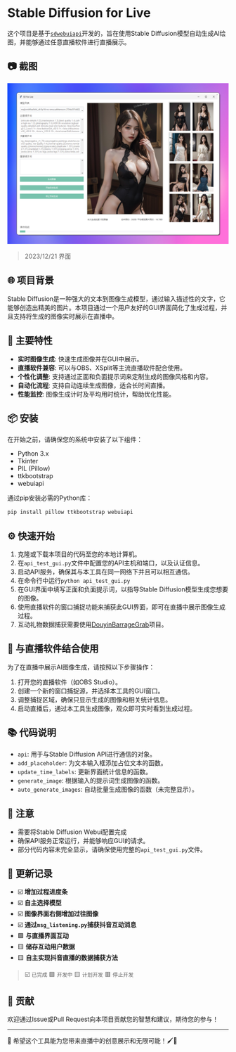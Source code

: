# Stable Diffusion for Live

这个项目是基于[`sdwebuiapi`](https://github.com/mix1009/sdwebuiapi)开发的，旨在使用Stable Diffusion模型自动生成AI绘图，并能够通过任意直播软件进行直播展示。

## 📷 截图

![mainform](./Screenshot/mainform_231221_2.png)
> 2023/12/21 界面

## 🌐 项目背景

Stable Diffusion是一种强大的文本到图像生成模型，通过输入描述性的文字，它能够创造出精美的图片。本项目通过一个用户友好的GUI界面简化了生成过程，并且支持将生成的图像实时展示在直播中。

## 🌟 主要特性

- **实时图像生成**: 快速生成图像并在GUI中展示。
- **直播软件兼容**: 可以与OBS、XSplit等主流直播软件配合使用。
- **个性化调整**: 支持通过正面和负面提示词来定制生成的图像风格和内容。
- **自动化流程**: 支持自动连续生成图像，适合长时间直播。
- **性能监控**: 图像生成计时及平均用时统计，帮助优化性能。

## 📦 安装

在开始之前，请确保您的系统中安装了以下组件：

- Python 3.x
- Tkinter
- PIL (Pillow)
- ttkbootstrap
- webuiapi

通过pip安装必需的Python库：

```sh
pip install pillow ttkbootstrap webuiapi
```

## ⚙️ 快速开始

1. 克隆或下载本项目的代码至您的本地计算机。
2. 在`api_test_gui.py`文件中配置您的API主机和端口，以及认证信息。
3. 启动API服务，确保其与本工具在同一网络下并且可以相互通信。
4. 在命令行中运行`python api_test_gui.py`
5. 在GUI界面中填写正面和负面提示词，以指导Stable Diffusion模型生成您想要的图像。
6. 使用直播软件的窗口捕捉功能来捕获此GUI界面，即可在直播中展示图像生成过程。
7. 互动礼物数据捕获需要使用[DouyinBarrageGrab](https://github.com/HaoDong108/DouyinBarrageGrab)项目。

## 🎥 与直播软件结合使用

为了在直播中展示AI图像生成，请按照以下步骤操作：

1. 打开您的直播软件（如OBS Studio）。
2. 创建一个新的窗口捕捉源，并选择本工具的GUI窗口。
3. 调整捕捉区域，确保只显示生成的图像和相关统计信息。
4. 启动直播后，通过本工具生成图像，观众即可实时看到生成过程。

## 📚 代码说明

- `api`: 用于与Stable Diffusion API进行通信的对象。
- `add_placeholder`: 为文本输入框添加占位文本的函数。
- `update_time_labels`: 更新界面统计信息的函数。
- `generate_image`: 根据输入的提示词生成图像的函数。
- `auto_generate_images`: 自动批量生成图像的函数（未完整显示）。

## 📝 注意

- 需要将Stable Diffusion Webui配置完成
- 确保API服务正常运行，并能够响应GUI的请求。
- 部分代码内容未完全显示，请确保使用完整的`api_test_gui.py`文件。

## 🚧 更新记录

- ☑️ **增加过程进度条**
- ☑️ **自主选择模型**
- ☑️ **图像界面右侧增加过往图像**
- ☑️ **通过`msg_listening.py`捕获抖音互动消息**
- 🟩 **与直播界面互动**
- 🟨 **储存互动用户数据**
- 🟨 **自主实现抖音直播的数据捕获方法**

> ☑️ `已完成` 🟩 `开发中` 🟨 `计划开发` 🟥 `停止开发`

## 🤝 贡献

欢迎通过Issue或Pull Request向本项目贡献您的智慧和建议，期待您的参与！

---

🚀 希望这个工具能为您带来直播中的创意展示和无限可能！🖌️🎨
